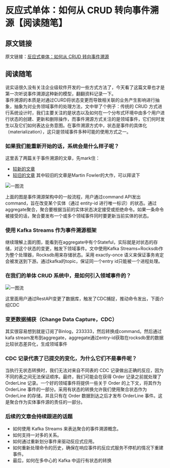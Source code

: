 <!--
 * @Descripttion: 
 * @version: 
 * @Author: cm.d
 * @Date: 2021-11-06 13:45:22
 * @LastEditors: cm.d
 * @LastEditTime: 2021-11-06 14:18:15
-->
# 反应式单体：如何从 CRUD 转向事件溯源【阅读随笔】

## 原文链接

原文链接：[反应式单体：如何从 CRUD 转向事件溯源](https://www.infoq.cn/article/JJhGL9fivChDMV2s4d00)

## 阅读随笔

说实话很久没有关注企业级软件开发的一些方式方法了，今天看了这篇文章也才是第一次听说事件溯源这种新的模型，翻翻资料记录一下。  
事件溯源的本质是对通过CURD将状态变更而导致相关联的业务产生影响进行抽象，抽象为对业务领域事件的处理方法，文中举了个例子：传统的 CRUD 方式进行系统设计时，我们主要关注的是状态以及如何在一个分布式环境中由多个用户进行状态的创建、更新和删除操作，而事件溯源方式关注的是领域事件，它们何时发生以及它们如何表达业务意图。在事件溯源方式中，状态是事件的具体化（materialization），这只是领域事件多种可能的使用方式之一。

### 如果我们能重新开始的话，系统会是什么样子呢？

这里丢了两篇关于事件溯源的文章，先mark住：
+ [较新的文章](https://www.confluent.io/blog/event-sourcing-cqrs-stream-processing-apache-kafka-whats-connection/)
+ [较旧的文章](https://martinfowler.com/eaaDev/EventSourcing.html)
其中较旧的文章是Martin Fowler的大作，可以拜读下  

![一图流](https://static001.geekbang.org/infoq/58/58af75b33ee2d371a2fbfdea5b01f67b.webp)

上面的图是事件溯源架构中的一般流程，用户通过command API发出command，旨在改变某个实体（通过 entity-id 进行唯一标识）的状态。通过aggregate聚合，聚合要根据当前的实体状态决定接受或拒绝命令。如果一条命令被接受的话，聚合要发布一个或多个领域事件同时要更新当前实体的状态。

### 使用 Kafka Streams 作为事件溯源框架

继续理解上面的图，能看到在aggregate中有个Stateful，实际就是对状态的存储，对这个状态的变更，触发下领域事件。文中使用Kafka Streams+Rocksdb作为整个处理器，Rocksdb用来存储状态。采用 exactly-once 语义来保证事务肯定会被发送到下游。通过kafka的topic，保证同一个entry id只能被一个进程处理。

### 在我们的单体 CRUD 系统中，是如何引入领域事件的？

![一图流](https://static001.geekbang.org/infoq/b2/b29de78aa7c39e19051fd9d1de6d43e6.webp)

这里面用户通过RestAPI变更了数据库，触发了CDC捕捉，推动命令发出，下面介绍CDC

### 变更数据捕获（Change Data Capture，CDC）

其实很容易想到就是订阅了Binlog，233333，然后转换成command。然后通过kafa stream发布到aggregate，aggregate通过entry-id获取在rocksdb里的数据比较状态差异化，生成领域事件

### CDC 记录代表了已提交的变化，为什么它们不是事件呢？

当执行无状态转换时，我们无法对来自不同表的 CDC 记录做出正确的反应，因为不同的表之间无法保证顺序。最终，我们可能会在获得 Order 记录之前就处理了 OrderLine 记录。一个好的领域事件将提供一些关于 Order 的上下文，将其作为 OrderLine 事件的一部分。采用有状态的转换允许我们使用聚合状态作为 OrderLine 的存储，并且只有在 Order 数据到达之后才发布 OrderLine 事件。这是聚合作为实体事件源的责任的一部分。

### 后续的文章会持续跟进的话题

+ 如何使用 Kafka Streams 来表达聚合的事件溯源概念。
+ 如何支持一对多的关系。
+ 如何通过重新划分事件来驱动反应式应用。
+ 如何重新处理命令的历史，确保在响应事件的反应式服务不停机的情况下重建事件。
+ 最后，如何在多中心的 Kafka 中运行有状态的转换

